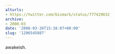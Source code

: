 ```yaml
---
alturls:
- https://twitter.com/bismark/status/777429032
archive:
- 2008-03
date: '2008-03-26T15:38:07+00:00'
slug: '1206545887'
---
```


awakeish.

